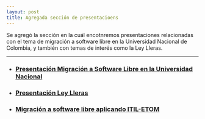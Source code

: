 ```yaml
---
layout: post
title: Agregada sección de presentacioens
---
```


Se agregó la sección en la cuál encotnremos presentaciones relacionadas con el tema de migración a software libre en la Universidad Nacional de Colombia, y también con temas de interés como la Ley Lleras.

***

* ### [Presentación Migración a Software Libre en la Universidad Nacional](http://mleonardomp.github.io/msl.reveal)
* ### [Presentación Ley Lleras](http://mleonardomp.github.io/LeyLleras.reveal) 
* ### [Migración a software libre aplicando ITIL-ETOM](http://prezi.com/vd-fiap4hhei/?utm_campaign=share&utm_medium=copy&rc=ex0share)
